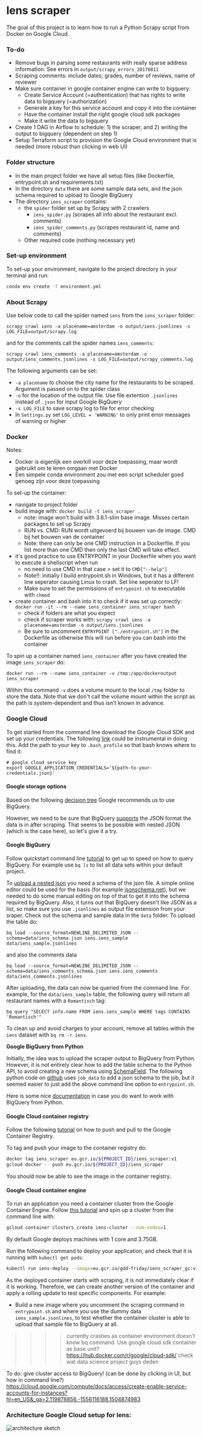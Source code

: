 # Iens scraper

The goal of this project is to learn how to run a Python Scrapy script from Docker on Google Cloud.

### To-do

* Remove bugs in parsing some restaurants with really sparse address information. See errors in `output/scrapy_errors_20170811`
* Scraping comments: include dates, grades, number of reviews, name of reviewer
* Make sure container in google container engine can write to bigquery:
    - Create Service Account (=authentication) that has rights to write data to bigquery (=authorization)
    - Generate a key for this service account and copy it into the container
    - Have the container install the right google cloud sdk packages
    - Make it write the data to bigquery
* Create 1 DAG in Airflow to schedule: 1) the scraper, and 2) writing the output to bigquery (dependent on step 1)
* Setup Terraform script to provision the Google Cloud environment that is needed (more robust than clicking in web UI)

### Folder structure

* In the main project folder we have all setup files (like Dockerfile, entrypoint.sh and requirements.txt)
* In the directory `data` there are some sample data sets, and the json schema required to upload to Google BigQuery
* The directory `iens_scraper` contains:
    * the `spider` folder set up by Scrapy with 2 crawlers
		* `iens_spider.py` (scrapes all info about the restaurant excl. comments)
		* `iens_spider_comments.py` (scrapes restaurant id, name and comments)
    * Other required code (nothing necessary yet)

### Set-up environment

To set-up your environment, navigate to the project directory in your terminal and run:
```bash
conda env create -f environment.yml
```

### About Scrapy

Use below code to call the spider named `iens` from the `iens_scraper` folder:
```
scrapy crawl iens -a placename=amsterdam -o output/iens.jsonlines -s LOG_FILE=output/scrapy.log
```
and for the comments call the spider names `iens_comments`:

```
scrapy crawl iens_comments -a placename=amsterdam -o output/iens_comments.jsonlines -s LOG_FILE=output/scrapy_comments.log
```

The following arguments can be set:
* `-a placename` to choose the city name for the restaurants to be scraped. Argument is passed on to the spider class
* `-o` for the location of the output file. Use file extention `.jsonlines` instead of `.json` for input Google BigQuery
* `-s LOG_FILE` to save scrapy log to file for error checking
* In `Settings.py` set `LOG_LEVEL = 'WARNING'` to only print error messages of warning or higher


### Docker

Notes:
* Docker is eigenlijk een overkill voor deze toepassing, maar wordt gebruikt om te leren omgaan met Docker
* Een simpele conda environment zou met een script scheduler goed genoeg zijn voor deze toepassing

To set-up the container:
* navigate to project folder
* build image with: `docker build -t iens_scraper .`
    - note: image won't build with 3.6.1-slim base image. Misses certain packages to set up Scrapy
    - RUN vs. CMD: RUN wordt uitgevoerd bij bouwen van de image. CMD bij het bouwen van de container
    - Note: there can only be one CMD instruction in a Dockerfile. If you list more than one CMD then only the last CMD will take effect.
* it's good practice to use ENTRYPOINT in your Dockerfile when you want to execute a shellscript when run
    - no need to use CMD in that case > set it to `CMD["--help"]`
    - Note!!: initially I build entrypoint.sh in Windows, but it has a different line seperator causing Linux to crash. Set line seperator to LF!
    - Make sure to set the permissions of `entrypoint.sh` to executable with `chmod`
* create container and bash into it to check if it was set up correctly: `docker run -it --rm --name iens_container iens_scraper bash`
    - check if folders are what you expect
    - check if scraper works with: `scrapy crawl iens -a placename=amsterdam -o output/iens.jsonlines`
    - Be sure to uncomment `ENTRYPOINT ["./entrypoint.sh"]` in the Dockerfile as otherwise this will run before you can 
    bash into the container

To spin up a container named `iens_container` after you have created the image `iens_scraper` do:
```
docker run --rm --name iens_container -v /tmp:/app/dockeroutput iens_scraper
```
Within this command `-v` does a volume mount to the local `/tmp` folder to store the data. Note that we don't call the volume
mount within the script as the path is system-dependent and thus isn't known in advance.

### Google Cloud

To get started from the command line download the Google Cloud SDK and set up your credentials. The following [link](https://cloud.google.com/docs/authentication/getting-started) 
could be instrumental in doing this. Add the path to your key to `.bash_profile` so that bash knows where to find it:

```
# google cloud service key
export GOOGLE_APPLICATION_CREDENTIALS='${path-to-your-credentials.json}'
```

#### Google storage options

Based on the following [decision tree](https://cloud.google.com/storage-options/) Google recommends us to use BigQuery.

However, we need to be sure that BigQuery [supports](https://cloud.google.com/bigquery/data-formats) the JSON format the
data is in after scraping. That seems to be possible with nested JSON (which is the case here), so let's give it a try.

#### Google BigQuery

Follow quickstart command line [tutorial](https://cloud.google.com/bigquery/quickstart-command-line) to get up to speed 
on how to query BigQuery. For example use `bq ls` to list all data sets within your default project. 

To [upload a nested json](https://cloud.google.com/bigquery/loading-data#loading_nested_and_repeated_json_data) you need
a schema of the json file. A simple online editor could be used for the basis (for example [jsonschema.net]()), but we 
needed to do some manual editing on top of that to get it into the schema required by BigQuery. Also, it turns out that 
BigQuery doesn't like JSON as a list, so make sure you use `.jsonlines` as output file extension from your sraper. 
Check out the schema and sample data in the `data` folder. To upload the table do:

```
bq load --source_format=NEWLINE_DELIMITED_JSON --schema=data/iens_schema.json iens.iens_sample data/iens_sample.jsonlines
```
and also the comments data
```
bq load --source_format=NEWLINE_DELIMITED_JSON --schema=data/iens_comments_schema.json iens.iens_comments data/iens_comments.jsonlines
```

After uploading, the data can now be queried from the command line. For example, for the `data/iens_sample` table, the 
following query will return all restaurant names with a `Romantisch` tag:

```
bq query "SELECT info.name FROM iens.iens_sample WHERE tags CONTAINS 'Romantisch'"
```  

To clean up and avoid charges to your account, remove all tables within the `iens` dataset with `bq rm -r iens`.

**Google BigQuery from Python** 

Initially, the idea was to upload the scraper output to BigQuery from Python. However, it is not entirely clear how to 
add the table schema to the Python API, to avoid creating a new schema using [SchemaField](https://github.com/GoogleCloudPlatform/google-cloud-python/tree/master/bigquery). The following python code 
on [github](https://github.com/GoogleCloudPlatform/python-docs-samples/blob/master/bigquery/api/load_data_from_csv.py) 
uses `job_data` to add a json schema to the job, but it seemed easier to just add the above command line option to 
`entrypoint.sh`.
 
Here is some nice [documentation](https://cloud.google.com/bigquery/create-simple-app-api#bigquery-simple-app-build-service-python)
in case you do want to work with BigQuery from Python.

#### Google Cloud container registry

Follow the following [tutorial](https://cloud.google.com/container-registry/docs/pushing-and-pulling?hl=en_US) on how to 
push and pull to the Google Container Registry.

To tag and push your image to the container registry do:
```bash
docker tag iens_scraper eu.gcr.io/${PROJECT_ID}/iens_scraper:v1
gcloud docker -- push eu.gcr.io/${PROJECT_ID}/iens_scraper
```
You should now be able to see the image in the container registry.

#### Google Cloud container engine

To run an application you need a container cluster from the Google Container Engine. Follow [this tutorial](https://cloud.google.com/container-engine/docs/tutorials/hello-app)
and spin up a cluster from the command line with:
```bash
gcloud container clusters create iens-cluster --num-nodes=1
```
By default Google deploys machines with 1 core and 3.75GB. 

Run the following command to deploy your application, and check that it is running with `kubectl get pods`:
```bash
kubectl run iens-deploy --image=eu.gcr.io/gdd-friday/iens_scraper_gc:v1
```
As the deployed container starts with scraping, it is not immediately clear if it is working. Therefore, we can create
another version of the container and apply a rolling update to test specific components. For example:
- Build a new image where you uncomment the scraping command in `entrypoint.sh` and where you use the dummy data 
`iens_sample.jsonlines`, to test whether the container cluster is able to upload that sample file to BigQuery at all.
>>>> currently crashes as container environment doesn't know bq command. Use google cloud sdk container as base unit? 
https://hub.docker.com/r/google/cloud-sdk/ check wat data science project guys deden


To do: give cluster access to BigQuery! (can be done by clicking in UI, but how in command line?)
https://cloud.google.com/compute/docs/access/create-enable-service-accounts-for-instances?hl=en_US&_ga=2.119878856.-1556116188.1504874983

### Architecture Google Cloud setup for Iens:

![architecture sketch](/GC-architecture.jpg)
